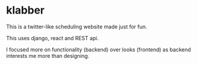 # klabber
This is a twitter-like scheduling website made just for fun.

This uses django, react and REST api.

I focused more on functionality (backend) over looks (frontend) as backend interests me more than designing.
